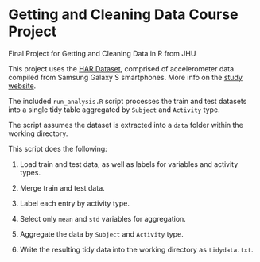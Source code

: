 # Getting and Cleaning Data Course Project

Final Project for Getting and Cleaning Data in R from JHU

This project uses the [HAR Dataset](https://d396qusza40orc.cloudfront.net/getdata%2Fprojectfiles%2FUCI%20HAR%20Dataset.zip), comprised of accelerometer data compiled from Samsung Galaxy S smartphones. More info on the [study website](http://archive.ics.uci.edu/ml/datasets/Human+Activity+Recognition+Using+Smartphones).

The included `run_analysis.R` script processes the train and test datasets into a single tidy table aggregated by `Subject` and `Activity` type.

The script assumes the dataset is extracted into a `data` folder within the working directory.

This script does the following:

1.  Load train and test data, as well as labels for variables and activity types.

2.  Merge train and test data.

3.  Label each entry by activity type.

4.  Select only `mean` and `std` variables for aggregation.

5.  Aggregate the data by `Subject` and `Activity` type.

6.  Write the resulting tidy data into the working directory as `tidydata.txt`.
